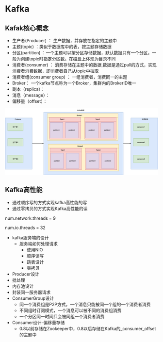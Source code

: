 # Kafka

## Kafak核心概念

+ 生产者(Producer) ： 生产数据，并存放在指定的主题中
+ 主题(topic) ：类似于数据库中的表，按主题存储数据
+ 分区(partition) ：一个主题可以按分区存储数据，默认数据只有一个分区，一般为创建topic时指定分区数。在磁盘上体现为目录不同
+ 消费者(consumer)  ： 消费存储在主题中的数据,数据是通过pull的方式，实现消费者消费数据，即消费者自己从topic中拉取
+ 消费者组(consumer group) ： 一组消费者，消费同一的主题
+ Broker： 一个kafka节点称为一个Broker，集群内的BrokerID唯一
+ 副本（replica）：
+ 消息（message）：
+ 偏移量（offset）：

![Kafka核心概念](./Kafka核心概念.png)



## Kafka高性能

+ 通过顺序写的方式实现kafka高性能的写
+ 通过零拷贝的方式实现Kafka高性能的读



num.network.threads = 9

num.io.threads =  32

+ kafka服务端的设计
  + 服务端如何处理请求
    + 使用NIO
    + 顺序读写
    + 跳表设计
    + 零拷贝
+  Producer设计
  + 批处理
  + 内存池设计
  + 封装同一服务器请求
+ ConsumerGroup设计
  + 同一个消费组是P2P方式，一个消息只能被同一个组的一个消费者消费
  + 不同组时订阅模式，一个消息可以被不同的消费组消费
  + 一个分区同一时间只会被同组一个消费者消费
+ Consumer设计-偏移量存储
  + 0.8以前存储在Zookeeper中，0.8以后存储在Kafka的_consumer_offset的主题中

